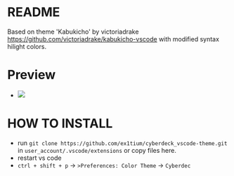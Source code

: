 # README

Based on theme 'Kabukicho' by victoriadrake https://github.com/victoriadrake/kabukicho-vscode with modified syntax hilight colors.

# Preview
- ![](https://i.imgur.com/mdARDEw.png)


# HOW TO INSTALL

* run `git clone https://github.com/ex1tium/cyberdeck_vscode-theme.git` in `user_account/.vscode/extensions` or copy files here.
* restart vs code
* `ctrl + shift + p` -> `>Preferences: Color Theme` -> `Cyberdec`

#